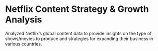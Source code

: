 # Netflix Content Strategy & Growth Analysis
 Analyzed Netflix’s global content data to provide insights on the type of shows/movies to produce and strategies for expanding their business in various countries.
